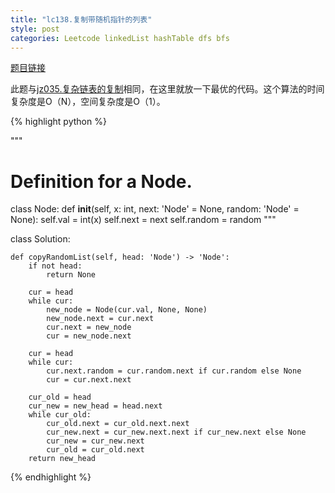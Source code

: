 ```yaml
---
title: "lc138.复制带随机指针的列表"
style: post
categories: Leetcode linkedList hashTable dfs bfs
---
```


[题目链接](https://leetcode-cn.com/problems/copy-list-with-random-pointer/)

此题与[jz035.复杂链表的复制](https://1e0ndavid.github.io/jz035/)相同，在这里就放一下最优的代码。这个算法的时间复杂度是O（N），空间复杂度是O（1）。

{% highlight python %}

"""
# Definition for a Node.
class Node:
    def __init__(self, x: int, next: 'Node' = None, random: 'Node' = None):
        self.val = int(x)
        self.next = next
        self.random = random
"""

class Solution:

    def copyRandomList(self, head: 'Node') -> 'Node':
        if not head:
            return None

        cur = head
        while cur:
            new_node = Node(cur.val, None, None)
            new_node.next = cur.next
            cur.next = new_node
            cur = new_node.next
        
        cur = head
        while cur:
            cur.next.random = cur.random.next if cur.random else None
            cur = cur.next.next

        cur_old = head
        cur_new = new_head = head.next
        while cur_old:
            cur_old.next = cur_old.next.next
            cur_new.next = cur_new.next.next if cur_new.next else None
            cur_new = cur_new.next
            cur_old = cur_old.next
        return new_head

{% endhighlight %}

